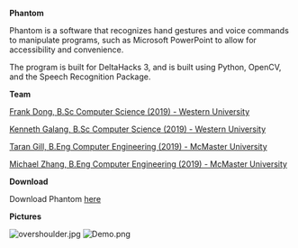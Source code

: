 **Phantom**

Phantom is a software that recognizes hand gestures and voice commands to manipulate programs,
such as Microsoft PowerPoint to allow for accessibility and convenience.

The program is built for DeltaHacks 3, and is built using Python, OpenCV, and the Speech Recognition Package.

**Team**

[Frank Dong, B.Sc Computer Science (2019) - Western University](https://github.com/frankdongers)

[Kenneth Galang, B.Sc Computer Science (2019) - Western University](https://github.com/kennygalang)

[Taran Gill, B.Eng Computer Engineering (2019) - McMaster University](https://github.com/taran-gill)

[Michael Zhang, B.Eng Computer Engineering (2019) - McMaster University](https://github.com/zhangm13)

**Download**

Download Phantom [here](https://www.mediafire.com/?527gn4f2sxf7a24)

**Pictures**

![overshoulder.jpg](https://s23.postimg.org/ennz2vchn/overshoulder.jpg)
![Demo.png](https://s23.postimg.org/jnkekcmd7/Demo.png)
